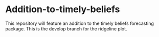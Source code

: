 # Addition-to-timely-beliefs
This repository will feature an addition to the timely beliefs forecasting package.
This is the develop branch for the ridgeline plot.

